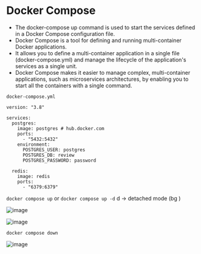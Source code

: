 # Docker Compose

- The docker-compose up command is used to start the services defined in a Docker Compose configuration file. 
- Docker Compose is a tool for defining and running multi-container Docker applications. 
- It allows you to define a multi-container application in a single file (docker-compose.yml) and manage the lifecycle of the application's services as a single unit.
- Docker Compose makes it easier to manage complex, multi-container applications, such as microservices architectures, by enabling you to start all the containers with a single command.

`docker-compose.yml`

```docker-compose
version: "3.8"

services:
  postgres:
    image: postgres # hub.docker.com
    ports:
      - "5432:5432"
    environment:
      POSTGRES_USER: postgres
      POSTGRES_DB: review
      POSTGRES_PASSWORD: password

  redis:
    image: redis
    ports:
      - "6379:6379"
```

`docker compose up` or `docker compose up -d` d → detached mode (bg )

![image](https://github.com/user-attachments/assets/79d18a9c-8b35-4abf-b3db-1e189e1be67b)

![image](https://github.com/user-attachments/assets/aceb69ff-30c1-41fe-be3d-2e06cfbef211)

`docker compose down`

![image](https://github.com/user-attachments/assets/af6f36f9-d2e7-41d2-bd68-6e3eed58daf6)

